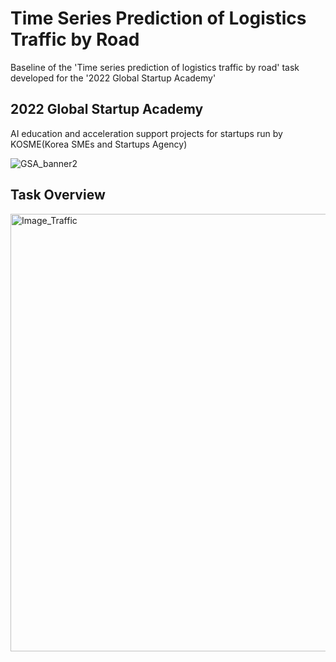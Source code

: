 # Time Series Prediction of Logistics Traffic by Road
Baseline of the 'Time series prediction of logistics traffic by road' task developed for the '2022 Global Startup Academy'

## 2022 Global Startup Academy
AI education and acceleration support projects for startups run by KOSME(Korea SMEs and Startups Agency)

![GSA_banner2](https://user-images.githubusercontent.com/89120612/215303163-a0a94a3e-c884-45c0-82de-7020cabc28e6.png)

## Task Overview
<img width="700" alt="Image_Traffic" src="https://user-images.githubusercontent.com/89120612/215303240-38f696b2-d956-48d4-aa4a-11623c016cea.png">
